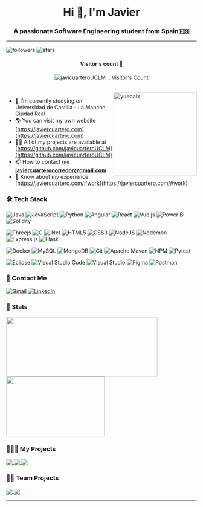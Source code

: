 <h1 align="center">Hi 👋, I'm Javier</h1>
<h3 align="center">A passionate Software Engineering student from Spain🇪🇸</h3>

---

![followers](https://img.shields.io/github/followers/javicuarteroUCLM?style=social)
![stars](https://img.shields.io/github/stars/javicuarteroUCLM?style=social)

<h4 align="center">Visitor's count 👀</h4>
<p align="center"><img src="https://profile-counter.glitch.me/{javicuarteroUCLM}/count.svg" alt="javicuarteroUCLM :: Visitor's Count" /></p>
<br/>
<img align="right" height="220px" src="https://blog.yuebaix.com/logo/imyuebaix.gif" alt="yuebaix" />

- 🔭 I’m currently studying on Universidad de Castilla - La Mancha, Ciudad Real
- 🌎 You can visit my own website [https://javiercuartero.com](https://javiercuartero.com)
- 👨‍💻 All of my projects are available at [https://github.com/javicuarteroUCLM](https://github.com/javicuarteroUCLM)
- 📫 How to contact me **javiercuarterocorredor@gmail.com**
- 📄 Know about my experience [https://javiercuartero.com/#work](https://javiercuartero.com/#work)

### 🛠 Tech Stack

![Java](https://img.shields.io/badge/java-%23ED8B00.svg?style=for-the-badge&logo=openjdk&logoColor=white)
![JavaScript](https://img.shields.io/badge/javascript-%23323330.svg?style=for-the-badge&logo=javascript&logoColor=%23F7DF1E)
![Python](https://img.shields.io/badge/python-3670A0?style=for-the-badge&logo=python&logoColor=ffdd54)
![Angular](https://img.shields.io/badge/angular-%23DD0031.svg?style=for-the-badge&logo=angular&logoColor=white)
![React](https://img.shields.io/badge/react-%2320232a.svg?style=for-the-badge&logo=react&logoColor=%2361DAFB)
![Vue.js](https://img.shields.io/badge/vuejs-%2335495e.svg?style=for-the-badge&logo=vuedotjs&logoColor=%234FC08D)
![Power Bi](https://img.shields.io/badge/power_bi-F2C811?style=for-the-badge&logo=powerbi&logoColor=black)
![Solidity](https://img.shields.io/badge/Solidity-%23363636.svg?style=for-the-badge&logo=solidity&logoColor=white)

![Threejs](https://img.shields.io/badge/threejs-black?style=for-the-badge&logo=three.js&logoColor=white)
![C](https://img.shields.io/badge/c-%2300599C.svg?style=for-the-badge&logo=c&logoColor=white)
![.Net](https://img.shields.io/badge/.NET-5C2D91?style=for-the-badge&logo=.net&logoColor=white)
![HTML5](https://img.shields.io/badge/html5-%23E34F26.svg?style=for-the-badge&logo=html5&logoColor=white)
![CSS3](https://img.shields.io/badge/css3-%231572B6.svg?style=for-the-badge&logo=css3&logoColor=white)
![NodeJS](https://img.shields.io/badge/node.js-6DA55F?style=for-the-badge&logo=node.js&logoColor=white)
![Nodemon](https://img.shields.io/badge/NODEMON-%23323330.svg?style=for-the-badge&logo=nodemon&logoColor=%BBDEAD)
![Express.js](https://img.shields.io/badge/express.js-%23404d59.svg?style=for-the-badge&logo=express&logoColor=%2361DAFB)
![Flask](https://img.shields.io/badge/flask-%23000.svg?style=for-the-badge&logo=flask&logoColor=white)



![Docker](https://img.shields.io/badge/docker-%230db7ed.svg?style=for-the-badge&logo=docker&logoColor=white)
![MySQL](https://img.shields.io/badge/mysql-4479A1.svg?style=for-the-badge&logo=mysql&logoColor=white)
![MongoDB](https://img.shields.io/badge/MongoDB-%234ea94b.svg?style=for-the-badge&logo=mongodb&logoColor=white)
![Git](https://img.shields.io/badge/git-%23F05033.svg?style=for-the-badge&logo=git&logoColor=white)
![Apache Maven](https://img.shields.io/badge/Apache%20Maven-C71A36?style=for-the-badge&logo=Apache%20Maven&logoColor=white)
![NPM](https://img.shields.io/badge/NPM-%23CB3837.svg?style=for-the-badge&logo=npm&logoColor=white)
![Pytest](https://img.shields.io/badge/pytest-%23ffffff.svg?style=for-the-badge&logo=pytest&logoColor=2f9fe3)


![Eclipse](https://img.shields.io/badge/Eclipse-FE7A16.svg?style=for-the-badge&logo=Eclipse&logoColor=white)
![Visual Studio Code](https://img.shields.io/badge/Visual%20Studio%20Code-0078d7.svg?style=for-the-badge&logo=visual-studio-code&logoColor=white)
![Visual Studio](https://img.shields.io/badge/Visual%20Studio-5C2D91.svg?style=for-the-badge&logo=visual-studio&logoColor=white)
![Figma](https://img.shields.io/badge/figma-%23F24E1E.svg?style=for-the-badge&logo=figma&logoColor=white)
![Postman](https://img.shields.io/badge/Postman-FF6C37?style=for-the-badge&logo=postman&logoColor=white)


### 💬 Contact Me

[![Gmail](https://img.shields.io/badge/-javiercuarterocorredor@gmail.com-c14438?style=for-the-badge&logo=Gmail&logoColor=white)](mailto:javiercuarterocorredor@gmail.com)
[![LinkedIn](https://img.shields.io/badge/linkedin-%230077B5.svg?style=for-the-badge&logo=linkedin&logoColor=white)](https://www.linkedin.com/in/javiercuarteroc/)

### 🚦 Stats

<div>
  <span><img align="center" width="400px" height="158px" src="https://github-readme-stats.vercel.app/api?username=javicuarteroUCLM&theme=highcontrast&show_icons=true" /></span>
  <span><img align="center" width="260px" height="158px" src="https://github-readme-stats.vercel.app/api/top-langs/?username=javicuarteroUCLM&theme=highcontrast&layout=compact&langs_count=10" /></span>
</div>

### 🙋🏼‍♂️ My Projects
<div>
  <a href="https://github.com/javicuarteroUCLM/YourPerformance">
    <img align="center" src="https://github-readme-stats.vercel.app/api/pin/?username=javicuarteroUCLM&theme=highcontrast&repo=YourPerformance" />
  </a>
    <a href="https://github.com/javicuarteroUCLM/automMail">
    <img align="center" src="https://github-readme-stats.vercel.app/api/pin/?username=javicuarteroUCLM&theme=highcontrast&repo=autoMail" />
  </a>
  <a href="https://github.com/javicuarteroUCLM/GestorDeTareas">
    <img align="center" src="https://github-readme-stats.vercel.app/api/pin/?username=javicuarteroUCLM&theme=highcontrast&repo=GestorDeTareas" />
  </a>

### 👥👥 Team Projects
  <a href="https://github.com/gonzalodlr/ipokemon">
    <img align="center" src="https://github-readme-stats.vercel.app/api/pin/?username=gonzalodlr&theme=highcontrast&repo=ipokemon" />
  </a>
    <a href="https://github.com/VictorJimenezDIaz/WiseBet">
    <img align="center" src="https://github-readme-stats.vercel.app/api/pin/?username=VictorJimenezDIaz&theme=highcontrast&repo=WiseBet" />
  </a>
</div>

-----
